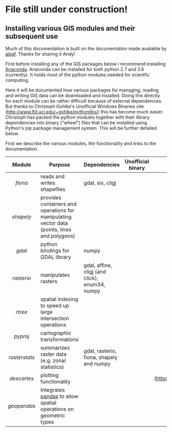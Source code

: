 # File still under construction!

## Installing various GIS modules and their subsequent use
Much of this documentation is built on the documentation made avaliable by [aleaf](https://github.com/aleaf). Thanks for sharing it  Andy!

First before installing any of the GIS packages below i recommend installing [Anaconda](https://www.continuum.io/). Anaconda can be installed for both python 2.7 and 3.6 (currently). It holds most of the python modules needed for scientfic computing.

Here it will be documented how various packages for managing, reading and writing GIS data can be downloaded and installed. Doing this directly for each module can be rather difficult because of external dependencies. But thanks to Christoph Gohlke's Unofficial Windows Binaries site (http://www.lfd.uci.edu/~gohlke/pythonlibs/) this has become much easier. Christoph has packed the python modules together with their library dependencies into binary ("wheel") files that can be installed using Python's pip package management system. This will be further detailed below.

First we describe the various modules, thir functionality and links to the documentation.

|  Module  |  Purpose  |  Dependencies  |  Unofficial binary  |  Documentation  |
|:---: |-----------|----------------|---------------------|-----------------|
| *fiona*  | reads and writes shapefiles | gdal, six, cligj |
| *shapely*| provides containers and operations for manipulating vector data (points, lines and polygons)|  |
| *gdal*   | python bindings for GDAL library | numpy |
| *rasterio* | manipulates rasters | gdal, affine, cligj (and click), enum34, numpy |
| *rtree* | spatial indexing to speed up large intersection operations |  |
| *pyproj* | cartographic transformations |
| *rasterstats* | summarizes raster data (e.g. zonal statistics) | gdal, rasterio, fiona, shapely and numpy |
| *descartes* | plotting functionality  |    |    |  (https://bitbucket.org/sgillies/descartes/)  |
| *geopandas* | Integrates [pandas](http://pandas.pydata.org/) to allow spatial operations on geometric types | 

